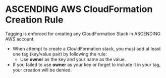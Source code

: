 # ASCENDING AWS CloudFormation Creation Rule

Tagging is enforced for creating any CloudFormation Stack in ASCENDING AWS account. 

* When attempt to create a ClouldFormation stack, you must add at least one tag (key/value pair) by following the rule: 
    * Use **owner** as the key and your name as the value.
* If you failed to use **owner** as your key or forget to include it in your tag, your creation will be denied.
